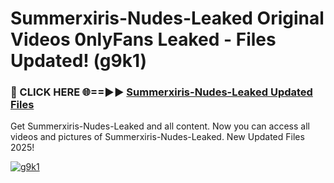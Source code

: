 # Summerxiris-Nudes-Leaked Original Videos 0nlyFans Leaked - Files Updated! (g9k1)

<h3>🔴 CLICK HERE 🌐==►► <a href="https://tinyurl.com/4mcuefdz" rel="nofollow">Summerxiris-Nudes-Leaked Updated Files</a></h3>

Get Summerxiris-Nudes-Leaked and all content. Now you can access all videos and pictures of Summerxiris-Nudes-Leaked. New Updated Files 2025!

[![g9k1](https://i.imgur.com/StAQSOY.gif)](https://tinyurl.com/4mcuefdz)
